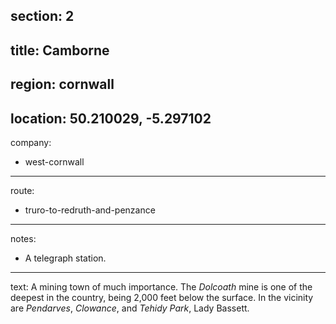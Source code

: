 section: 2
----
title: Camborne
----
region: cornwall
----
location: 50.210029, -5.297102
----
company:
- west-cornwall
----
route:
- truro-to-redruth-and-penzance
----
notes:
- A telegraph station.
----
text: A mining town of much importance. The *Dolcoath* mine is one of the deepest in the country, being 2,000 feet below the surface. In the vicinity are *Pendarves*, *Clowance*, and *Tehidy Park*, Lady Bassett.
